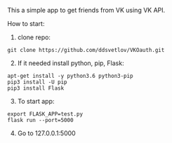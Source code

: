 This a simple app to get friends from VK using VK API.

How to start:
1. clone repo:
```
git clone https://github.com/ddsvetlov/VKOauth.git
```

2. If it needed install python, pip, Flask:
```
apt-get install -y python3.6 python3-pip 
pip3 install -U pip
pip3 install Flask
```

3. To start app:
```
export FLASK_APP=test.py
flask run --port=5000
```

4. Go to 127.0.0.1:5000


